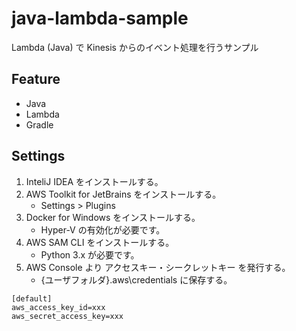 # java-lambda-sample
Lambda (Java) で Kinesis からのイベント処理を行うサンプル

## Feature
- Java
- Lambda
- Gradle

## Settings
1. InteliJ IDEA をインストールする。
2. AWS Toolkit for JetBrains をインストールする。
	- Settings > Plugins
3. Docker for Windows をインストールする。
	- Hyper-V の有効化が必要です。
4. AWS SAM CLI をインストールする。
	- Python 3.x が必要です。
5. AWS Console より アクセスキー・シークレットキー を発行する。
	- {ユーザフォルダ}\.aws\credentials に保存する。
```
[default]
aws_access_key_id=xxx
aws_secret_access_key=xxx
```
